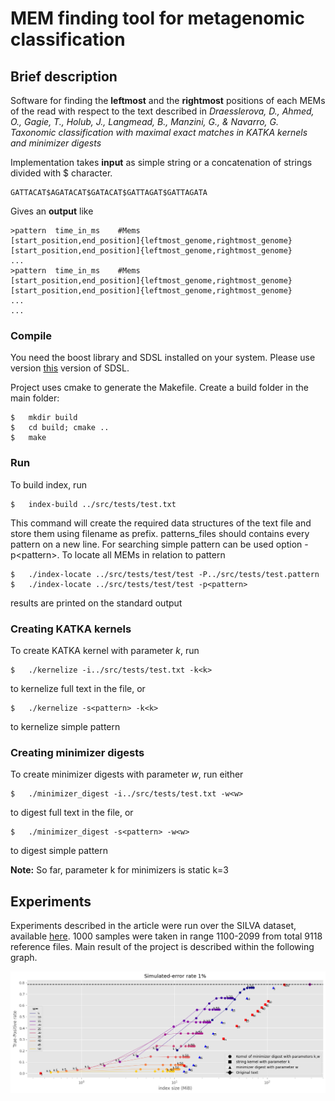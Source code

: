# MEM finding tool for metagenomic classification

##  Brief description
Software for finding the **leftmost** and the **rightmost** positions of each MEMs of the read
with respect to the text described in *Draesslerova, D., Ahmed, O., Gagie, T., Holub, J., Langmead, B., Manzini, G., & Navarro, G. Taxonomic classification with maximal exact matches in KATKA kernels and minimizer digests*


Implementation takes **input** as simple string or a concatenation of strings divided with $ character.
```
GATTACAT$AGATACAT$GATACAT$GATTAGAT$GATTAGATA
```

Gives an **output** like
```
>pattern  time_in_ms    #Mems
[start_position,end_position]{leftmost_genome,rightmost_genome}       [start_position,end_position]{leftmost_genome,rightmost_genome}       ...
>pattern  time_in_ms    #Mems
[start_position,end_position]{leftmost_genome,rightmost_genome}       [start_position,end_position]{leftmost_genome,rightmost_genome}       ...
...
```

### Compile
You need the boost library and SDSL installed on your system. Please use version [this](https://github.com/vgteam/sdsl-lite) version of SDSL. 

Project uses cmake to generate the Makefile. Create a build folder in the main folder:
```
$   mkdir build
$   cd build; cmake ..
$   make
```
###  Run
To build index, run

```
$   index-build ../src/tests/test.txt
```

This command will create the required data structures of the text file and store them using filename as prefix.
patterns_files should contains every pattern on a new line. For searching simple pattern can be used option -p\<pattern\>.
To locate all MEMs in relation to pattern
```
$   ./index-locate ../src/tests/test/test -P../src/tests/test.pattern
$   ./index-locate ../src/tests/test/test -p<pattern>
```
results are printed on the standard output

###  Creating KATKA kernels
To create KATKA kernel with parameter *k*, run
```
$   ./kernelize -i../src/tests/test.txt -k<k>
``` 
to kernelize full text in the file, or 

```
$   ./kernelize -s<pattern> -k<k>
``` 
to kernelize simple pattern

###  Creating minimizer digests
To create minimizer digests with parameter *w*, run either
```
$   ./minimizer_digest -i../src/tests/test.txt -w<w>
``` 
to digest full text in the file, or 

```
$   ./minimizer_digest -s<pattern> -w<w>
``` 
to digest simple pattern

**Note:** So far, parameter k for minimizers is static k=3

##  Experiments
Experiments described in the article were run over the SILVA dataset, available [here](https://www.arb-silva.de/download/arb-files/). 1000 samples were taken in range 1100-2099 from total 9118 reference files. Main result of the project is described within the following graph.

![graph](1000genomes_simulated_error_rate_1p_w_lines.png?raw=true "Title")

